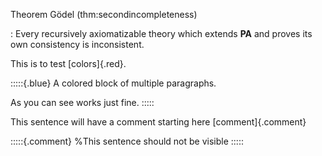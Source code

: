 Theorem Gödel (thm:secondincompleteness)

: Every recursively axiomatizable theory which extends __PA__ and proves its own consistency is inconsistent.

This is to test [colors]{.red}.



:::::{.blue}
A colored block of multiple paragraphs.

As you can see works just fine.
:::::


This sentence will have a comment starting here [comment]{.comment}

:::::{.comment}
%This sentence should not be visible
:::::
